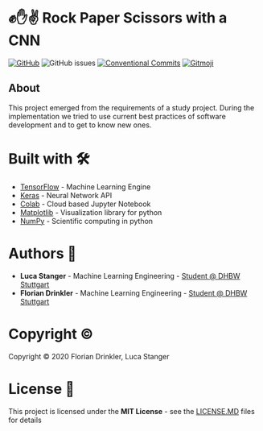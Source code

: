 # :fist::hand::v: Rock Paper Scissors with a CNN

[![GitHub](https://img.shields.io/github/license/lucastanger/rock_paper_scissors)](https://github.com/lucastanger/rock_paper_scissors/blob/master/LICENSE)
![GitHub issues](https://img.shields.io/github/issues/lucastanger/rock_paper_scissors)
[![Conventional Commits](https://img.shields.io/badge/Conventional%20Commits-1.0.0-yellow.svg)](https://conventionalcommits.org)
[![Gitmoji](https://img.shields.io/badge/gitmoji-%20😜%20😍-FFDD67.svg?style=flat)](https://gitmoji.carloscuesta.me)
## About
This project emerged from the requirements of a study project. During the implementation we tried to use current best practices of software development and to get to know new ones. 

# Built with :hammer_and_wrench:

- [TensorFlow](https://www.tensorflow.org/learn) - Machine Learning Engine
- [Keras](https://keras.io/) - Neural Network API
- [Colab](http://colab.research.google.com/) - Cloud based Jupyter Notebook 
- [Matplotlib](https://matplotlib.org/) - Visualization library for python
- [NumPy](https://numpy.org/) - Scientific computing in python

# Authors :busts_in_silhouette:

-   **Luca Stanger** - Machine Learning Engineering - [Student @ DHBW Stuttgart](https://www.dhbw-stuttgart.de/home/)
-   **Florian Drinkler** - Machine Learning Engineering - [Student @ DHBW Stuttgart](https://www.dhbw-stuttgart.de/home/)

# Copyright :copyright:

Copyright :copyright: 2020 Florian Drinkler, Luca Stanger

# License :page_facing_up:

This project is licensed under the **MIT License** - see the [LICENSE.MD](https://www.github.com/lucastanger/rock_paper_scissors/blob/master/LICENSE) files for details

